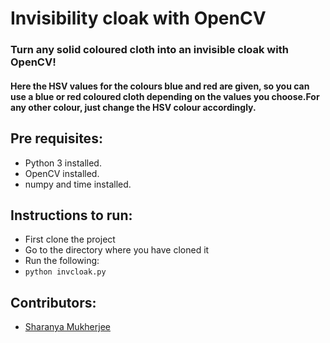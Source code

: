 # Invisibility cloak with OpenCV
### Turn any solid coloured cloth into an invisible cloak with OpenCV!
#### Here the HSV values for the colours blue and red are given, so you can use a blue or red coloured cloth depending on the values you choose.For any other colour, just change the HSV colour accordingly.

## Pre requisites: 
- Python 3 installed.
- OpenCV installed.
- numpy and time installed.

## Instructions to run:

- First clone the project
- Go to the directory where you have cloned it
- Run the following:
- ```python invcloak.py```

## Contributors:
- [Sharanya Mukherjee](https://github.com/sharanya02)
